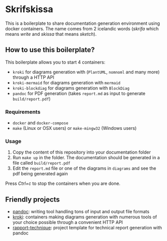 # Skrifskissa

This is a boilerplate to share documentation generation environment using docker containers. The name comes from 2 icelandic words (*skrifa* which means *write* and *skissa* that means *sketch*).

## How to use this boilerplate?

This boilerplate allows you to start 4 containers:

- `kroki` for diagrams generation with (`PlantUML`, `nomnoml` and many more) through a HTTP API
- `kroki-mermaid` for diagrams generation with `mermaid`
- `kroki-blockdiag` for diagrams generation with `BlockDiag`
- `pandoc` for PDF generation (takes `report.md` as input to generate `build/report.pdf`)

### Requirements

- `docker` and `docker-compose`
- `make` (Linux or OSX users) or `make-mingw32` (Windows users)

### Usage

1. Copy the content of this repository into your documentation folder
2. Run `make up` in the folder. The documentation should be generated in a file called `build/report.pdf`
3. Edit the `report.md` file or one of the diagrams in `diagrams` and see the pdf being generated again

Press *Ctrl+c* to stop the containers when you are done.

## Friendly projects

- [pandoc](https://pandoc.org/): writing tool handling tons of input and output file formats
- [kroki](https://github.com/yuzutech/kroki): containers making diagrams generation with numerous tools of your choice possible through a convenient HTTP API
- [rapport-technique](https://github.com/he-arc/rapport-technique): project template for technical report generation with pandoc
